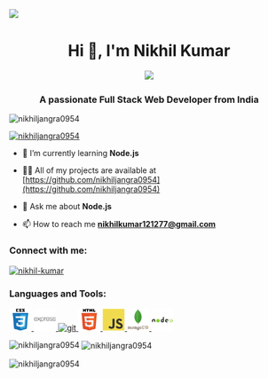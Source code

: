 <img src="https://camo.githubusercontent.com/48ec00ed4c84e771db4a1db90b56352923a8d644452a32b434d68e97006c9337/68747470733a2f2f63686b736b696c6c732e636f6d2f77702d636f6e74656e742f75706c6f6164732f323032302f30342f504e432d416e696d617465642d42616e6e6572732e676966">
<h1 align="center">Hi 👋, I'm Nikhil Kumar</h1>
<div align="center" width="20%"><img src="https://raw.githubusercontent.com/TheDudeThatCode/TheDudeThatCode/master/Assets/Developer.gif"></div>

<h3 align="center">A passionate Full Stack Web Developer from India</h3>

<p align="left"> <img src="https://komarev.com/ghpvc/?username=nikhiljangra0954&label=Profile%20views&color=0e75b6&style=flat" alt="nikhiljangra0954" /> </p>

<p align="left"> <a href="https://github.com/ryo-ma/github-profile-trophy"><img src="https://github-profile-trophy.vercel.app/?username=nikhiljangra0954" alt="nikhiljangra0954" /></a> </p>

- 🌱 I’m currently learning **Node.js**

- 👨‍💻 All of my projects are available at [https://github.com/nikhiljangra0954](https://github.com/nikhiljangra0954)

- 💬 Ask me about **Node.js**

- 📫 How to reach me **nikhilkumar121277@gmail.com**

<h3 align="left">Connect with me:</h3>
<p align="left">
<a href="https://linkedin.com/in/nikhil-kumar" target="blank"><img align="center" src="https://raw.githubusercontent.com/rahuldkjain/github-profile-readme-generator/master/src/images/icons/Social/linked-in-alt.svg" alt="nikhil-kumar" height="30" width="40" /></a>
</p>

<h3 align="left">Languages and Tools:</h3>
<p align="left"> <a href="https://www.w3schools.com/css/" target="_blank" rel="noreferrer"> <img src="https://raw.githubusercontent.com/devicons/devicon/master/icons/css3/css3-original-wordmark.svg" alt="css3" width="40" height="40"/> </a> <a href="https://expressjs.com" target="_blank" rel="noreferrer"> <img src="https://raw.githubusercontent.com/devicons/devicon/master/icons/express/express-original-wordmark.svg" alt="express" width="40" height="40"/> </a> <a href="https://git-scm.com/" target="_blank" rel="noreferrer"> <img src="https://www.vectorlogo.zone/logos/git-scm/git-scm-icon.svg" alt="git" width="40" height="40"/> </a> <a href="https://www.w3.org/html/" target="_blank" rel="noreferrer"> <img src="https://raw.githubusercontent.com/devicons/devicon/master/icons/html5/html5-original-wordmark.svg" alt="html5" width="40" height="40"/> </a> <a href="https://developer.mozilla.org/en-US/docs/Web/JavaScript" target="_blank" rel="noreferrer"> <img src="https://raw.githubusercontent.com/devicons/devicon/master/icons/javascript/javascript-original.svg" alt="javascript" width="40" height="40"/> </a> <a href="https://www.mongodb.com/" target="_blank" rel="noreferrer"> <img src="https://raw.githubusercontent.com/devicons/devicon/master/icons/mongodb/mongodb-original-wordmark.svg" alt="mongodb" width="40" height="40"/> </a> <a href="https://nodejs.org" target="_blank" rel="noreferrer"> <img src="https://raw.githubusercontent.com/devicons/devicon/master/icons/nodejs/nodejs-original-wordmark.svg" alt="nodejs" width="40" height="40"/> </a> </p>

<p><img align="left" src="https://github-readme-stats.vercel.app/api/top-langs?username=nikhiljangra0954&show_icons=true&locale=en&layout=compact" alt="nikhiljangra0954" /></p>

<p>&nbsp;<img align="center" src="https://github-readme-stats.vercel.app/api?username=nikhiljangra0954&show_icons=true&locale=en" alt="nikhiljangra0954" /></p>

<p><img align="center" src="https://github-readme-streak-stats.herokuapp.com/?user=nikhiljangra0954&" alt="nikhiljangra0954" /></p>
